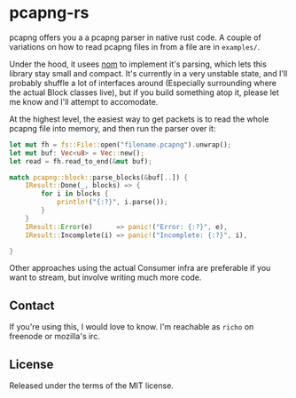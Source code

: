 pcapng-rs
=========

pcapng offers you a a pcapng parser in native rust code. A couple of variations
on how to read pcapng files in from a file are in `examples/`.

Under the hood, it usees [nom][nom] to implement it's parsing, which lets this
library stay small and compact. It's currently in a very unstable state, and
I'll probably shuffle a lot of interfaces around (Especially surrounding where
the actual Block classes live), but if you build something atop it, please let
me know and I'll attempt to accomodate.

At the highest level, the easiest way to get packets is to read the whole
pcapng file into memory, and then run the parser over it:

```rust
let mut fh = fs::File::open("filename.pcapng").unwrap();
let mut buf: Vec<u8> = Vec::new();
let read = fh.read_to_end(&mut buf);

match pcapng::block::parse_blocks(&buf[..]) {
    IResult::Done(_, blocks) => {
        for i in blocks {
            println!("{:?}", i.parse());
        }
    }
    IResult::Error(e)      => panic!("Error: {:?}", e),
    IResult::Incomplete(i) => panic!("Incomplete: {:?}", i),

}
```

Other approaches using the actual Consumer infra are preferable if you want to
stream, but involve writing much more code.

## Contact

If you're using this, I would love to know. I'm reachable as `richo` on
freenode or mozilla's irc.

## License

Released under the terms of the MIT license.

[nom]: https://github.com/Geal/nom
